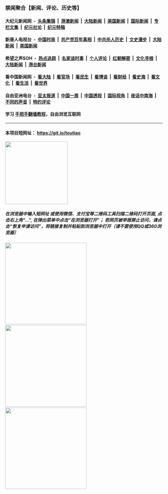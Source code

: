 ### 禁闻聚合【新闻、评论、历史等】

#### 大纪元新闻网 &nbsp;-&nbsp; [头条集锦](indexes/E头条集锦.md?t=02121555) &nbsp;|&nbsp; [港澳新闻](indexes/E港澳新闻.md?t=02121555)  &nbsp;|&nbsp; [大陆新闻](indexes/E大陆新闻.md?t=02121555) &nbsp;|&nbsp; [美国新闻](indexes/E美国新闻.md?t=02121555) &nbsp;|&nbsp; [国际新闻](indexes/E国际新闻.md?t=02121555) &nbsp;|&nbsp; [专栏文集](indexes/E专栏文集.md?t=02121555) &nbsp;|&nbsp; [纪元社论](indexes/E纪元社论.md?t=02121555) &nbsp;|&nbsp; [纪元特稿](indexes/E纪元特稿.md?t=02121555) 

#### 新唐人电视台 &nbsp;-&nbsp; [中国时局](indexes/N中国时局.md?t=02121555) &nbsp;|&nbsp; [共产党百年真相](indexes/N共产党百年真相.md?t=02121555) &nbsp;|&nbsp; [中共杀人历史](indexes/N中共杀人历史.md?t=02121555) &nbsp;|&nbsp; [文史漫步](indexes/N文史漫步.md?t=02121555) &nbsp;|&nbsp; [大陆新闻](indexes/N大陆新闻.md?t=02121555) &nbsp;|&nbsp; [美国新闻](indexes/N美国新闻.md?t=02121555)

#### 希望之声SOH &nbsp;-&nbsp; [热点追踪](indexes/H热点追踪.md?t=02121555) &nbsp;|&nbsp; [名家谈时事](indexes/H名家谈时事.md?t=02121555) &nbsp;|&nbsp; [个人评论](indexes/H个人评论.md?t=02121555)  &nbsp;|&nbsp; [红朝解密](indexes/H红朝解密.md?t=02121555) &nbsp;|&nbsp; [文化寻根](indexes/H文化寻根.md?t=02121555) &nbsp;|&nbsp; [大陆新闻](indexes/H大陆新闻.md?t=02121555) &nbsp;|&nbsp; [港台新闻](indexes/H港台新闻.md?t=02121555)

#### 看中国新闻网 &nbsp;-&nbsp; [看大陆](indexes/S看大陆.md?t=02121555) &nbsp;|&nbsp; [看官场](indexes/S看官场.md?t=02121555) &nbsp;|&nbsp; [看民生](indexes/S看民生.md?t=02121555)  &nbsp;|&nbsp; [看博谈](indexes/S看博谈.md?t=02121555) &nbsp;|&nbsp; [看财经](indexes/S看财经.md?t=02121555) &nbsp;|&nbsp; [看史海](indexes/S看史海.md?t=02121555) &nbsp;|&nbsp; [看文化](indexes/S看文化.md?t=02121555) &nbsp;|&nbsp; [看生活](indexes/S看生活.md?t=02121555) &nbsp;|&nbsp; [看世界](indexes/S看世界.md?t=02121555)

#### 自由亚洲电台 &nbsp;-&nbsp; [亚太报道](indexes/R亚太报道.md?t=02121555) &nbsp;|&nbsp; [中国一周](indexes/R中国一周.md?t=02121555) &nbsp;|&nbsp; [中国透视](indexes/R中国透视.md?t=02121555)  &nbsp;|&nbsp; [国际视角](indexes/R国际视角.md?t=02121555) &nbsp;|&nbsp; [夜话中南海](indexes/R夜话中南海.md?t=02121555) &nbsp;|&nbsp; [不同的声音](indexes/R不同的声音.md?t=02121555) &nbsp;|&nbsp; [特约评论](indexes/R特约评论.md?t=02121555)

#### 学习 [手把手翻墙教程](https://github.com/gfw-breaker/guides/wiki)，自由浏览互联网

----

#### 本项目短网址： https://git.io/toutiao
<img src="https://raw.githubusercontent.com/gfw-breaker/banned-news/master/scripts/img/qr.png" width="200px"/>  

##### 在浏览器中输入短网址 或使用微信、支付宝等二维码工具扫描二维码打开页面, 点击右上角"...", 在弹出菜单中点击“在浏览器打开”； 若网页被举报禁止访问，请点击“恢复申请访问”，将链接复制并粘贴到浏览器中打开（请不要使用QQ或360浏览器）

<img src="https://raw.githubusercontent.com/gfw-breaker/banned-news/master/scripts/img/1.png" width="260px"/> &nbsp; <img src="https://raw.githubusercontent.com/gfw-breaker/banned-news/master/scripts/img/2.png" width="260px"/> &nbsp; <img src="https://raw.githubusercontent.com/gfw-breaker/banned-news/master/scripts/img/3.png" width="260px"/>
